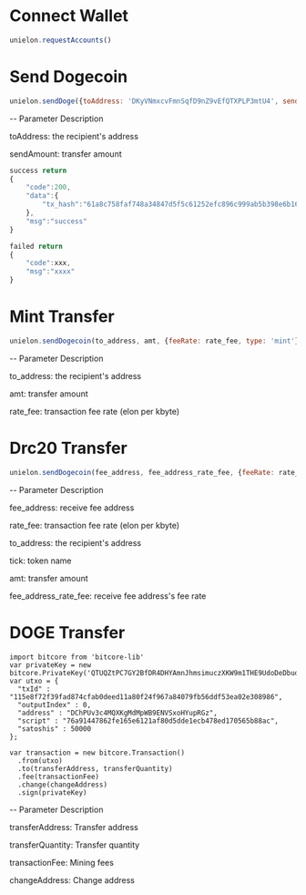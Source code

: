 # Connect Wallet
```javascript
unielon.requestAccounts()
```

# Send Dogecoin
```javascript
unielon.sendDoge({toAddress: 'DKyVNmxcvFmnSqfD9nZ9vEfQTXPLP3mtU4', sendAmount: 1.2})
```
-- Parameter Description

toAddress: the recipient's address

sendAmount: transfer amount

```javascript
success return
{
    "code":200,
    "data":{
        "tx_hash":"61a8c758faf748a34847d5f5c61252efc896c999ab5b398e6b16b67b64d3499c"
    },
    "msg":"success"
}
```

```javascript
failed return
{
    "code":xxx,
    "msg":"xxxx"
}
```
# Mint Transfer
```javascript
unielon.sendDogecoin(to_address, amt, {feeRate: rate_fee, type: 'mint'})
```
-- Parameter Description

to_address: the recipient's address

amt: transfer amount

rate_fee: transaction fee rate (elon per kbyte)


# Drc20 Transfer
```javascript
unielon.sendDogecoin(fee_address, fee_address_rate_fee, {feeRate: rate_fee, transferAddress: to_address, ticker: tick, sendAmount: amt, type: 'transfer'})
```
-- Parameter Description

fee_address: receive fee address

rate_fee: transaction fee rate (elon per kbyte)

to_address: the recipient's address

tick: token name

amt: transfer amount

fee_address_rate_fee: receive fee address's fee rate

# DOGE Transfer
```shell
import bitcore from 'bitcore-lib'
var privateKey = new bitcore.PrivateKey('QTUQZtPC7GY2BfDR4DHYAmnJhmsimuczXKW9m1THE9UdoDeDbudZ');
var utxo = {
  "txId" : "115e8f72f39fad874cfab0deed11a80f24f967a84079fb56ddf53ea02e308986",
  "outputIndex" : 0,
  "address" : "DChPUv3c4MQXKgMdMpWB9ENVSxoHYupRGz",
  "script" : "76a91447862fe165e6121af80d5dde1ecb478ed170565b88ac",
  "satoshis" : 50000
};

var transaction = new bitcore.Transaction()
  .from(utxo)
  .to(transferAddress, transferQuantity)
  .fee(transactionFee)
  .change(changeAddress)
  .sign(privateKey)
```

-- Parameter Description

transferAddress: Transfer address

transferQuantity: Transfer quantity

transactionFee: Mining fees

changeAddress: Change address
